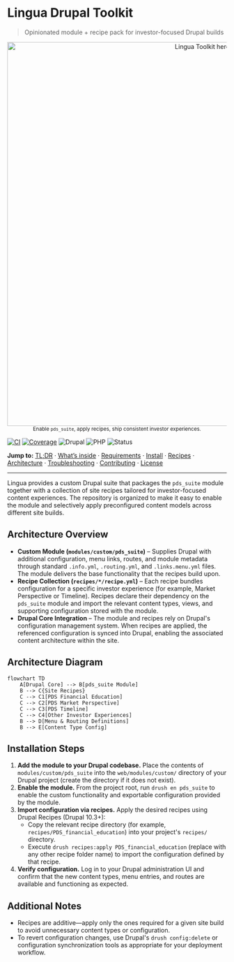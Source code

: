 # Lingua Drupal Toolkit
> Opinionated module + recipe pack for investor-focused Drupal builds

<p align="center">
  <img src="docs/hero.png" width="880" alt="Lingua Toolkit hero">
  <br><sub>Enable <code>pds_suite</code>, apply recipes, ship consistent investor experiences.</sub>
</p>

[![CI](https://github.com/ORG/REPO/actions/workflows/ci.yml/badge.svg)](https://github.com/ORG/REPO/actions/workflows/ci.yml)
[![Coverage](https://img.shields.io/codecov/c/github/ORG/REPO)](https://app.codecov.io/gh/ORG/REPO)
![Drupal](https://img.shields.io/badge/Drupal-10.3%2B-0678BE)
![PHP](https://img.shields.io/badge/PHP-8.1%2B-777BB4)
![Status](https://img.shields.io/badge/status-active-brightgreen)

**Jump to:** [TL;DR](#tldr) · [What’s inside](#whats-inside) · [Requirements](#requirements) · [Install](#install) · [Recipes](#available-recipes) · [Architecture](#architecture) · [Troubleshooting](#troubleshooting) · [Contributing](#contributing) · [License](#license)

---


Lingua provides a custom Drupal suite that packages the `pds_suite` module together with a collection of site recipes tailored for investor-focused content experiences. The repository is organized to make it easy to enable the module and selectively apply preconfigured content models across different site builds.

## Architecture Overview

- **Custom Module (`modules/custom/pds_suite`)** – Supplies Drupal with additional configuration, menu links, routes, and module metadata through standard `.info.yml`, `.routing.yml`, and `.links.menu.yml` files. The module delivers the base functionality that the recipes build upon.
- **Recipe Collection (`recipes/*/recipe.yml`)** – Each recipe bundles configuration for a specific investor experience (for example, Market Perspective or Timeline). Recipes declare their dependency on the `pds_suite` module and import the relevant content types, views, and supporting configuration stored with the module.
- **Drupal Core Integration** – The module and recipes rely on Drupal's configuration management system. When recipes are applied, the referenced configuration is synced into Drupal, enabling the associated content architecture within the site.

## Architecture Diagram

```mermaid
flowchart TD
    A[Drupal Core] --> B[pds_suite Module]
    B --> C{Site Recipes}
    C --> C1[PDS Financial Education]
    C --> C2[PDS Market Perspective]
    C --> C3[PDS Timeline]
    C --> C4[Other Investor Experiences]
    B --> D[Menu & Routing Definitions]
    B --> E[Content Type Config]
```

## Installation Steps

1. **Add the module to your Drupal codebase.** Place the contents of `modules/custom/pds_suite` into the `web/modules/custom/` directory of your Drupal project (create the directory if it does not exist).
2. **Enable the module.** From the project root, run `drush en pds_suite` to enable the custom functionality and exportable configuration provided by the module.
3. **Import configuration via recipes.** Apply the desired recipes using Drupal Recipes (Drupal 10.3+):
   - Copy the relevant recipe directory (for example, `recipes/PDS_financial_education`) into your project's `recipes/` directory.
   - Execute `drush recipes:apply PDS_financial_education` (replace with any other recipe folder name) to import the configuration defined by that recipe.
4. **Verify configuration.** Log in to your Drupal administration UI and confirm that the new content types, menu entries, and routes are available and functioning as expected.

## Additional Notes

- Recipes are additive—apply only the ones required for a given site build to avoid unnecessary content types or configuration.
- To revert configuration changes, use Drupal's `drush config:delete` or configuration synchronization tools as appropriate for your deployment workflow.
